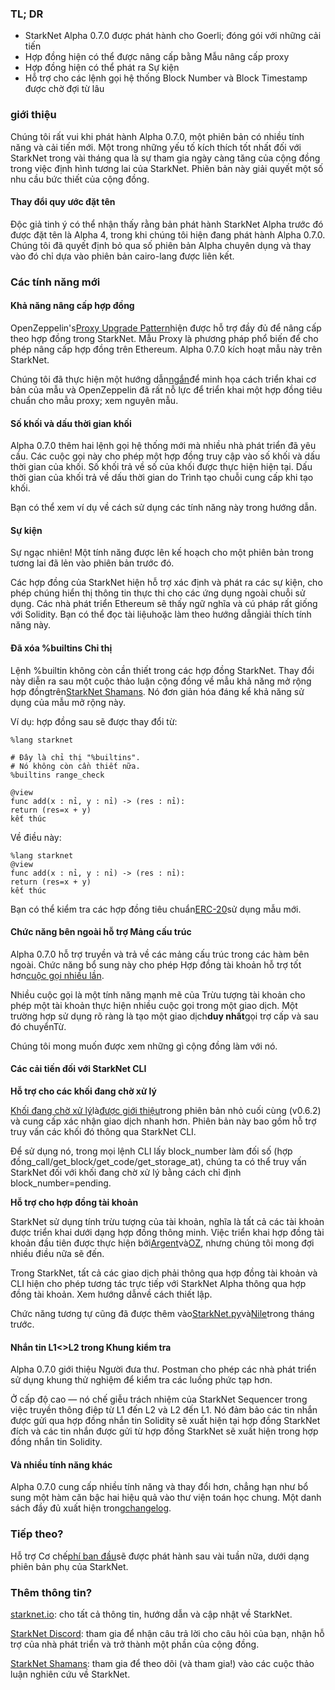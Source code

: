 ### TL; DR

* StarkNet Alpha 0.7.0 được phát hành cho Goerli; đóng gói với những cải tiến
* Hợp đồng hiện có thể được nâng cấp bằng Mẫu nâng cấp proxy
* Hợp đồng hiện có thể phát ra Sự kiện
* Hỗ trợ cho các lệnh gọi hệ thống Block Number và Block Timestamp được chờ đợi từ lâu

### giới thiệu

Chúng tôi rất vui khi phát hành Alpha 0.7.0, một phiên bản có nhiều tính năng và cải tiến mới. Một trong những yếu tố kích thích tốt nhất đối với StarkNet trong vài tháng qua là sự tham gia ngày càng tăng của cộng đồng trong việc định hình tương lai của StarkNet. Phiên bản này giải quyết một số nhu cầu bức thiết của cộng đồng.

#### Thay đổi quy ước đặt tên

Độc giả tinh ý có thể nhận thấy rằng bản phát hành StarkNet Alpha trước đó được đặt tên là Alpha 4, trong khi chúng tôi hiện đang phát hành Alpha 0.7.0. Chúng tôi đã quyết định bỏ qua số phiên bản Alpha chuyên dụng và thay vào đó chỉ dựa vào phiên bản cairo-lang được liên kết.

### Các tính năng mới

#### Khả năng nâng cấp hợp đồng

OpenZeppelin's[Proxy Upgrade Pattern](https://docs.openzeppelin.com/upgrades-plugins/1.x/proxies)hiện được hỗ trợ đầy đủ để nâng cấp theo hợp đồng trong StarkNet. Mẫu Proxy là phương pháp phổ biến để cho phép nâng cấp hợp đồng trên Ethereum. Alpha 0.7.0 kích hoạt mẫu này trên StarkNet.

Chúng tôi đã thực hiện một hướng dẫn[ngắn](https://starknet.io/docs/hello_starknet/default_entrypoint.html)để minh họa cách triển khai cơ bản của mẫu và OpenZeppelin đã rất nỗ lực để triển khai một hợp đồng tiêu chuẩn cho mẫu proxy; xem nguyên mẫu[](https://github.com/OpenZeppelin/cairo-contracts/pull/129).

#### Số khối và dấu thời gian khối

Alpha 0.7.0 thêm hai lệnh gọi hệ thống mới mà nhiều nhà phát triển đã yêu cầu. Các cuộc gọi này cho phép một hợp đồng truy cập vào số khối và dấu thời gian của khối. Số khối trả về số của khối được thực hiện hiện tại. Dấu thời gian của khối trả về dấu thời gian do Trình tạo chuỗi cung cấp khi tạo khối.

Bạn có thể xem ví dụ về cách sử dụng các tính năng này trong hướng dẫn[](https://starknet.io/docs/hello_starknet/more_features.html#block-number-and-timestamp).

#### Sự kiện

Sự ngạc nhiên! Một tính năng được lên kế hoạch cho một phiên bản trong tương lai đã lẻn vào phiên bản trước đó.

Các hợp đồng của StarkNet hiện hỗ trợ xác định và phát ra các sự kiện, cho phép chúng hiển thị thông tin thực thi cho các ứng dụng ngoài chuỗi sử dụng. Các nhà phát triển Ethereum sẽ thấy ngữ nghĩa và cú pháp rất giống với Solidity. Bạn có thể đọc tài liệu[](https://starknet.io/documentation/events/)hoặc làm theo hướng dẫn[](https://starknet.io/docs/hello_starknet/events.html)giải thích tính năng này.

#### Đã xóa %builtins Chỉ thị

Lệnh %builtin không còn cần thiết trong các hợp đồng StarkNet. Thay đổi này diễn ra sau một cuộc thảo luận cộng đồng về mẫu khả năng mở rộng hợp đồng[](https://community.starknet.io/t/contract-extensibility-pattern/210)trên[StarkNet Shamans](https://community.starknet.io/). Nó đơn giản hóa đáng kể khả năng sử dụng của mẫu mở rộng này.

Ví dụ: hợp đồng sau sẽ được thay đổi từ:

```
%lang starknet

# Đây là chỉ thị "%builtins".
# Nó không còn cần thiết nữa.
%builtins range_check

@view
func add(x : nỉ, y : nỉ) -> (res : nỉ):
return (res=x + y)
kết thúc
```

Về điều này:

```
%lang starknet
@view
func add(x : nỉ, y : nỉ) -> (res : nỉ):
return (res=x + y)
kết thúc
```

Bạn có thể kiểm tra các hợp đồng tiêu chuẩn[ERC-20](https://github.com/OpenZeppelin/cairo-contracts/tree/main/contracts/token)sử dụng mẫu mới.

#### Chức năng bên ngoài hỗ trợ Mảng cấu trúc

Alpha 0.7.0 hỗ trợ truyền và trả về các mảng cấu trúc trong các hàm bên ngoài. Chức năng bổ sung này cho phép Hợp đồng tài khoản hỗ trợ tốt hơn[cuộc gọi nhiều lần](https://github.com/OpenZeppelin/cairo-contracts/pull/73#discussion_r753535751).

Nhiều cuộc gọi là một tính năng mạnh mẽ của Trừu tượng tài khoản cho phép một tài khoản thực hiện nhiều cuộc gọi trong một giao dịch. Một trường hợp sử dụng rõ ràng là tạo một giao dịch**duy nhất**gọi trợ cấp và sau đó chuyểnTừ.

Chúng tôi mong muốn được xem những gì cộng đồng làm với nó.

#### Các cải tiến đối với StarkNet CLI

**Hỗ trợ cho các khối đang chờ xử lý**

[Khối đang chờ xử lý](https://starknet.io/documentation/block-structure-and-hash/#pending_block)là[được giới thiệu](https://community.starknet.io/t/cairo-v0-6-2-api-change-pending-block/195)trong phiên bản nhỏ cuối cùng (v0.6.2) và cung cấp xác nhận giao dịch nhanh hơn. Phiên bản này bao gồm hỗ trợ truy vấn các khối đó thông qua StarkNet CLI.

Để sử dụng nó, trong mọi lệnh CLI lấy block_number làm đối số (hợp đồng_call/get_block/get_code/get_storage_at), chúng ta có thể truy vấn StarkNet đối với khối đang chờ xử lý bằng cách chỉ định block_number=pending.

**Hỗ trợ cho hợp đồng tài khoản**

StarkNet sử dụng tính trừu tượng của tài khoản, nghĩa là tất cả các tài khoản được triển khai dưới dạng hợp đồng thông minh. Việc triển khai hợp đồng tài khoản đầu tiên được thực hiện bởi[Argent](https://github.com/argentlabs/argent-contracts-starknet)và[OZ](https://github.com/OpenZeppelin/cairo-contracts/blob/main/contracts/Account.cairo), nhưng chúng tôi mong đợi nhiều điều nữa sẽ đến.

Trong StarkNet, tất cả các giao dịch phải thông qua hợp đồng tài khoản và CLI hiện cho phép tương tác trực tiếp với StarkNet Alpha thông qua hợp đồng tài khoản. Xem hướng dẫn[](https://starknet.io/docs/hello_starknet/account_setup.html#setting-up-a-starknet-account)về cách thiết lập.

Chức năng tương tự cũng đã được thêm vào[StarkNet.py](https://github.com/software-mansion/starknet.py/)và[Nile](https://github.com/OpenZeppelin/nile)trong tháng trước.

#### Nhắn tin L1<>L2 trong Khung kiểm tra

Alpha 0.7.0 giới thiệu Người đưa thư. Postman cho phép các nhà phát triển sử dụng khung thử nghiệm để kiểm tra các luồng phức tạp hơn.

Ở cấp độ cao — nó chế giễu trách nhiệm của StarkNet Sequencer trong việc truyền thông điệp từ L1 đến L2 và L2 đến L1. Nó đảm bảo các tin nhắn được gửi qua hợp đồng nhắn tin Solidity sẽ xuất hiện tại hợp đồng StarkNet đích và các tin nhắn được gửi từ hợp đồng StarkNet sẽ xuất hiện trong hợp đồng nhắn tin Solidity.

#### Và nhiều tính năng khác

Alpha 0.7.0 cung cấp nhiều tính năng và thay đổi hơn, chẳng hạn như bổ sung một hàm căn bậc hai hiệu quả vào thư viện toán học chung. Một danh sách đầy đủ xuất hiện trong[changelog](https://github.com/starkware-libs/cairo-lang/releases/tag/v0.7.0).

### Tiếp theo?

Hỗ trợ Cơ chế[phí ban đầu](https://community.starknet.io/t/fees-in-starknet-alpha/286/29)sẽ được phát hành sau vài tuần nữa, dưới dạng phiên bản phụ của StarkNet.

### Thêm thông tin?

[starknet.io](https://starknet.io/): cho tất cả thông tin, hướng dẫn và cập nhật về StarkNet.

[StarkNet Discord](https://discord.gg/uJ9HZTUk2Y): tham gia để nhận câu trả lời cho câu hỏi của bạn, nhận hỗ trợ của nhà phát triển và trở thành một phần của cộng đồng.

[StarkNet Shamans](https://community.starknet.io/): tham gia để theo dõi (và tham gia!) vào các cuộc thảo luận nghiên cứu về StarkNet.